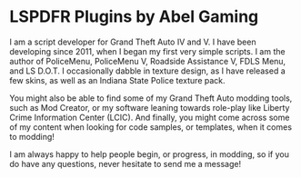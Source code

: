# LSPDFR Plugins by Abel Gaming
I am a script developer for Grand Theft Auto IV and V. I have been developing since 2011, when I began my first very simple scripts. I am the author of PoliceMenu, PoliceMenu V, Roadside Assistance V, FDLS Menu, and LS D.O.T. I occasionally dabble in texture design, as I have released a few skins, as well as an Indiana State Police texture pack. 

 

You might also be able to find some of my Grand Theft Auto modding tools, such as Mod Creator, or my software leaning towards role-play like Liberty Crime Information Center (LCIC). And finally, you might come across some of my content when looking for code samples, or templates, when it comes to modding!

 

I am always happy to help people begin, or progress, in modding, so if you do have any questions, never hesitate to send me a message!
